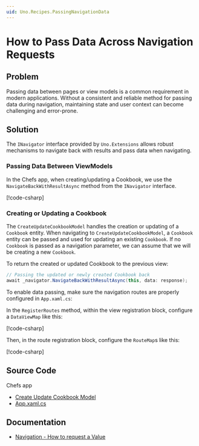 ```yaml
---
uid: Uno.Recipes.PassingNavigationData
---
```


# How to Pass Data Across Navigation Requests

## Problem

Passing data between pages or view models is a common requirement in modern applications. Without a consistent and reliable method for passing data during navigation, maintaining state and user context can become challenging and error-prone.

## Solution

The `INavigator` interface provided by `Uno.Extensions` allows robust mechanisms to navigate back with results and pass data when navigating.

### Passing Data Between ViewModels

In the Chefs app, when creating/updating a Cookbook, we use the `NavigateBackWithResultAsync` method from the `INavigator` interface.

[!code-csharp[](../../Chefs/Presentation/CreateUpdateCookbookModel.cs#L65-L87)]

### Creating or Updating a Cookbook

The `CreateUpdateCookbookModel` handles the creation or updating of a `Cookbook` entity. When navigating to `CreateUpdateCookbookModel`, a `Cookbook` entity can be passed and used for updating an existing `Cookbook`. If no `Cookbook` is passed as a navigation parameter, we can assume that we will be creating a new `Cookbook`.

To return the created or updated Cookbook to the previous view:

```csharp
// Passing the updated or newly created Cookbook back
await _navigator.NavigateBackWithResultAsync(this, data: response);
```

To enable data passing, make sure the navigation routes are properly configured in `App.xaml.cs`:

In the `RegisterRoutes` method, within the view registration block, configure a `DataViewMap` like this:

[!code-csharp[](../../Chefs/App.xaml.cs#L172)]

Then, in the route registration block, configure the `RouteMap`s like this:

[!code-csharp[](../../Chefs/App.xaml.cs#L205-L206)]

## Source Code

Chefs app

- [Create Update Cookbook Model](https://github.com/unoplatform/uno.chefs/blob/139edc9eab65b322e219efb7572583551c40ad32/Chefs/Presentation/CreateUpdateCookbookModel.cs#L14)
- [App.xaml.cs](https://github.com/unoplatform/uno.chefs/blob/139edc9eab65b322e219efb7572583551c40ad32/Chefs/App.xaml.cs#L172)

## Documentation

- [Navigation - How to request a Value](xref:Uno.Extensions.Navigation.HowToSelectValue)